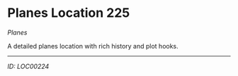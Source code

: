 # Planes Location 225

*Planes*

A detailed planes location with rich history and plot hooks.

---
*ID: LOC00224*